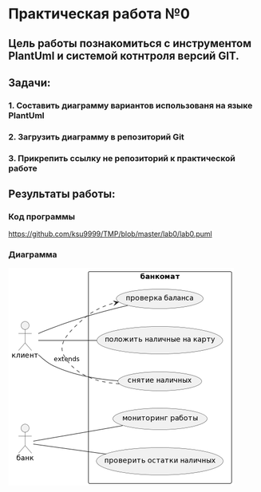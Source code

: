 # Практическая работа №0
## Цель работы познакомиться с инструментом PlantUml и системой котнтроля версий GIT.
## Задачи:
### 1. Составить диаграмму вариантов использованя на языке PlantUml 
### 2. Загрузить диаграмму в репозиторий Git
### 3. Прикрепить ссылку не репозиторий к практической работе 
##
## Результаты работы:
### Код программы 
https://github.com/ksu9999/TMP/blob/master/lab0/lab0.puml
### Диаграмма
![alt text](https://github.com/ksu9999/TMP/blob/master/lab0/d.png)
